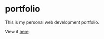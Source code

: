 # portfolio

This is my personal web development portfolio.

View it <a href="http://joebea.ch">here</a>.
